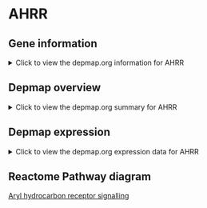 <h1>AHRR</h1>

<h2>Gene information</h2>
<details>
  <summary>Click to view the depmap.org information for AHRR</summary>
  <iframe src="https://depmap.org/portal/gene/AHRR?tab=about" style="border:none;width:100%;height:800px"></iframe>
</details>

<h2>Depmap overview</h2>
<details>
  <summary>Click to view the depmap.org summary for AHRR</summary>
  <iframe src="https://depmap.org/portal/gene/AHRR?tab=overview" style="border:none;width:100%;height:800px"></iframe>
</details>

<h2>Depmap expression</h2>
<details>
  <summary>Click to view the depmap.org expression data for AHRR</summary>
  <iframe src="https://depmap.org/portal/gene/AHRR?tab=characterization" style="border:none;width:100%;height:800px"></iframe>
</details>



<h2>Reactome Pathway diagram</h2>
<a href="https://reactome.org/PathwayBrowser/#/R-HSA-8937144" target="_BLANK">Aryl hydrocarbon receptor signalling</a>



